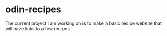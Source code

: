 # odin-recipes
The current project I am working on is to make a basic recipe website that will have links to a few recipes